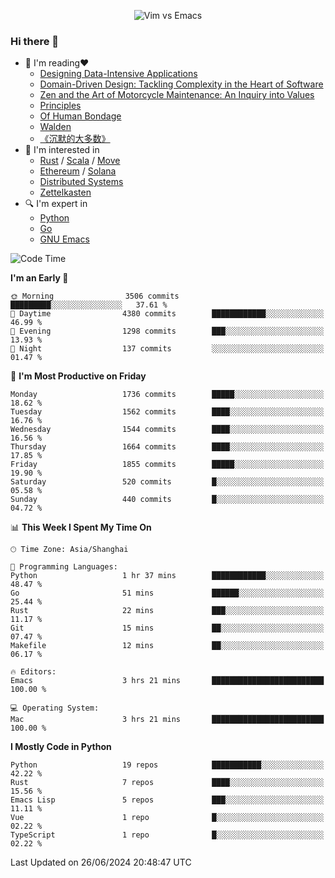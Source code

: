<p align="center">
    <img src="https://gist.githubusercontent.com/coldnight/e696baffb094e71c96cb302118878eae/raw/40ea5053a6f66cc65f90f437e4173497da225958/banner.gif" alt="Vim vs Emacs" />
</p>

### Hi there 👋

- 📖 I'm reading❤️
    + [Designing Data-Intensive Applications](https://www.oreilly.com/library/view/designing-data-intensive-applications/9781491903063/)
    + [Domain-Driven Design: Tackling Complexity in the Heart of Software](https://www.dddcommunity.org/book/evans_2003/)
    + [Zen and the Art of Motorcycle Maintenance: An Inquiry into Values](https://en.wikipedia.org/wiki/Zen_and_the_Art_of_Motorcycle_Maintenance)
    + [Principles](https://www.principles.com/)
    + [Of Human Bondage](https://en.wikipedia.org/wiki/Of_Human_Bondage)
    + [Walden](https://en.wikipedia.org/wiki/Walden)
    + [《沉默的大多数》](https://en.wikipedia.org/wiki/Silent_majority)
- 🌱 I'm interested in
    + [Rust](https://www.rust-lang.org/) / [Scala](https://www.scala-lang.org/) / [Move](https://github.com/move-language/move/)
    + [Ethereum](https://ethereum.org/en/) / [Solana](https://solana.com/)
	+ [Distributed Systems](https://www.linuxzen.com/notes/topics/20200320174417_%E5%88%86%E5%B8%83%E5%BC%8F/)
	+ [Zettelkasten](https://www.linuxzen.com/notes/notes/20220120080920-slip_box/)
- 🔍 I'm expert in
    + [Python](https://www.python.org/)
    + [Go](https://go.dev/)
    + [GNU Emacs](https://www.gnu.org/software/emacs/)

<!--START_SECTION:waka-->
![Code Time](http://img.shields.io/badge/Code%20Time-2%2C938%20hrs%2055%20mins-blue)

**I'm an Early 🐤** 

```text
🌞 Morning                3506 commits        █████████░░░░░░░░░░░░░░░░   37.61 % 
🌆 Daytime                4380 commits        ████████████░░░░░░░░░░░░░   46.99 % 
🌃 Evening                1298 commits        ███░░░░░░░░░░░░░░░░░░░░░░   13.93 % 
🌙 Night                  137 commits         ░░░░░░░░░░░░░░░░░░░░░░░░░   01.47 % 
```
📅 **I'm Most Productive on Friday** 

```text
Monday                   1736 commits        █████░░░░░░░░░░░░░░░░░░░░   18.62 % 
Tuesday                  1562 commits        ████░░░░░░░░░░░░░░░░░░░░░   16.76 % 
Wednesday                1544 commits        ████░░░░░░░░░░░░░░░░░░░░░   16.56 % 
Thursday                 1664 commits        ████░░░░░░░░░░░░░░░░░░░░░   17.85 % 
Friday                   1855 commits        █████░░░░░░░░░░░░░░░░░░░░   19.90 % 
Saturday                 520 commits         █░░░░░░░░░░░░░░░░░░░░░░░░   05.58 % 
Sunday                   440 commits         █░░░░░░░░░░░░░░░░░░░░░░░░   04.72 % 
```


📊 **This Week I Spent My Time On** 

```text
🕑︎ Time Zone: Asia/Shanghai

💬 Programming Languages: 
Python                   1 hr 37 mins        ████████████░░░░░░░░░░░░░   48.47 % 
Go                       51 mins             ██████░░░░░░░░░░░░░░░░░░░   25.44 % 
Rust                     22 mins             ███░░░░░░░░░░░░░░░░░░░░░░   11.17 % 
Git                      15 mins             ██░░░░░░░░░░░░░░░░░░░░░░░   07.47 % 
Makefile                 12 mins             ██░░░░░░░░░░░░░░░░░░░░░░░   06.17 % 

🔥 Editors: 
Emacs                    3 hrs 21 mins       █████████████████████████   100.00 % 

💻 Operating System: 
Mac                      3 hrs 21 mins       █████████████████████████   100.00 % 
```

**I Mostly Code in Python** 

```text
Python                   19 repos            ███████████░░░░░░░░░░░░░░   42.22 % 
Rust                     7 repos             ████░░░░░░░░░░░░░░░░░░░░░   15.56 % 
Emacs Lisp               5 repos             ███░░░░░░░░░░░░░░░░░░░░░░   11.11 % 
Vue                      1 repo              █░░░░░░░░░░░░░░░░░░░░░░░░   02.22 % 
TypeScript               1 repo              █░░░░░░░░░░░░░░░░░░░░░░░░   02.22 % 
```




 Last Updated on 26/06/2024 20:48:47 UTC
<!--END_SECTION:waka-->
